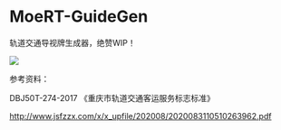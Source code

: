 # MoeRT-GuideGen

轨道交通导视牌生成器，绝赞WIP！

![](https://img.0v0.my/2025/08/14/65765d7ca1103.webp)

参考资料：

DBJ50T-274-2017 《重庆市轨道交通客运服务标志标准》

http://www.jsfzzx.com/x/x_upfile/202008/2020083110510263962.pdf
